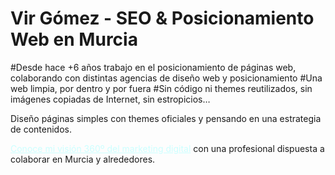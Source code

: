# Vir Gómez - SEO & Posicionamiento Web en Murcia
#Desde hace +6 años trabajo en el posicionamiento de páginas web, colaborando con distintas agencias de diseño web y posicionamiento
#Una web limpia, por dentro y por fuera
#Sin código ni themes reutilizados, sin imágenes copiadas de Internet, sin estropicios…

<p>Diseño páginas simples con themes oficiales y pensando en una estrategia de contenidos.</p>
<a style="color: #ccffff;" title="El e-mail marketing es el colofón final para que tus clientes te tengan siempre presente, en su buzón de correo, cada mañana, mientras toman el primer café del día..." href="https://virgomez.es/marketing-digital/">Conoce mi visión 360º del marketing digital</a> con una profesional dispuesta a colaborar en Murcia y alrededores.
